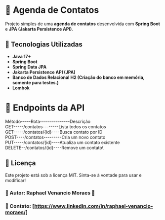 # 📒 Agenda de Contatos

Projeto simples de uma **agenda de contatos** desenvolvida com **Spring Boot** e **JPA (Jakarta Persistence API)**.

## 🚀 Tecnologias Utilizadas
- **Java 17+**
- **Spring Boot**
- **Spring Data JPA**
- **Jakarta Persistence API (JPA)**
- **Banco de Dados Relacional H2 (Criação do banco em memória, somente para testes.)**
- **Lombok**

# 🚩 Endpoints da API
Método-----Rota---------------Descrição\
GET-----/contatos--------Lista todos os contatos\
GET-----/contatos/{id}----Busca contato por ID\
POST----/contatos---------Cria um novo contato\
PUT-----/contatos/{id}----Atualiza um contato existente\
DELETE--/contatos/{id}----Remove um contato\

## 📜 Licença
Este projeto está sob a licença MIT. Sinta-se à vontade para usar e modificar!

### 📌 Autor: Raphael Venancio Moraes 🚀
### 📧 Contato: [https://www.linkedin.com/in/raphael-venancio-moraes/]

